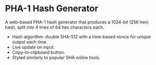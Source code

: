 # PHA-1 Hash Generator

A web-based PHA-1 hash generator that produces a 1024-bit (256 hex) hash, split into 4 lines of 64 hex characters each.

- Hash algorithm: double SHA-512 with a time-based nonce for unique output each time.
- Live update on input.
- Copy-to-clipboard button.
- Styled similarly to popular SHA online tools.